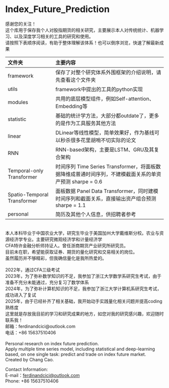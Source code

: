 # Index_Future_Prediction
感谢您的关注！ <br>
这个库用于保存我个人对股指期货的相关研究，主要展示本人对传统统计、机器学习、以及深度学习相关的工具的研究和使用。 <br>
请按照下表顺序阅读，有助于整体理解该体系！也可以倒序浏览，快速了解最新成果 <br>

| 文件夹 | 主要内容 |
|:-------|:--------|
| framework |保存了对整个研究体系外围框架的介绍说明，请先查看这个文件夹|
| utils |framework中提出的工具的python实现  |
| modules |共用的底层模型组件，例如Self-attention、Embedding等  |
| statistic |基础的统计学方法，大部分都outdate了，更多的是作为工具服务其他方法  |
| linear |DLinear等线性模型，简单效果好，作为基线可以秒杀很多花里胡哨不切实际的论文 |
| RNN  |RNN-based架构，主要是LSTM、GRU及其复合架构|
| Temporal-only Transformer |时间序列 Time Series Transformer，将面板数据降维成普通时间序列，不建模截面关系的单资产预测 sharpe = 0.6 |
| Spatio-Temporal Transformer |面板数据 Panel Data Transformer，同时建模时间序列和截面关系，直接输出资产组合预测 sharpe = 1.1 |
| personal |简历及其他个人信息，供招聘者参考|

 <br>
本人本科毕业于中国农业大学，研究生毕业于美国加州大学戴维斯分校。农业与资源经济学专业。主要研究微观经济学和计量经济学<br>
CFA特许金融分析师持证人。曾任浙商期货产业研究所研究员。 <br>
目前未在职，希望能获取证券、期货的量化研究和交易相关的岗位。 <br>
虽然履历并不够精彩，但我确信量化是我所热爱的。<br>
<br>
2022年，通过CFA三级考试<br>
2023年，为了弥补数学知识的不足，我参加了浙江大学数学系研究生考试，由于准备不充分未能通过，充分复习了数学体系<br>
2024年，为了弥补计算机知识的不足，我参加了浙江大学计算机系研究生考试，成功进入了复试<br>
2025年，由于已经补齐了相关基础，我开始动手实践量化相关问题并提高coding熟练度<br>
这里就是存放我目前的学习和研究成果的地方，如您对我的研究感兴趣，欢迎随时联系我！ <br>
邮箱：ferdinandcici@outlook.com <br>
电话：+86 15637510406 <br>
<br>
Personal research on index future prediction. <br>
Apply multiple time series model, including statistical and deep-learning based, on one single task: predict and trade on index future market. <br>
Created by Chang Cao.<br>

Contact Information:<br>
E-mail：ferdinandcici@outlook.com<br>
Phone: +86 15637510406<br>
